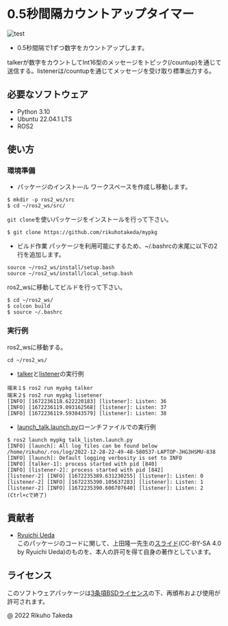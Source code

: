# 0.5秒間隔カウントアップタイマー
![test](https://github.com/rikuhotakeda/mypkg/actions/workflows/test.yml/badge.svg)

* 0.5秒間隔で1ずつ数字をカウントアップします。

talkerが数字をカウントしてInt16型のメッセージをトピック(/countup)を通じて送信する。listenerは/countupを通じてメッセージを受け取り標準出力する。

## 必要なソフトウェア
* Python 3.10
* Ubuntu 22.04.1 LTS
* ROS2

## 使い方
### 環境準備
* パッケージのインスト―ル
ワークスペースを作成し移動します。
```
$ mkdir -p ros2_ws/src
$ cd ~/ros2_ws/src/
```

`git clone`を使いパッケージをインストールを行って下さい。
```
$ git clone https://github.com/rikuhotakeda/mypkg
```

* ビルド作業
パッケージを利用可能にするため、~/.bashrcの末尾に以下の2行を追加します。
```
source ~/ros2_ws/install/setup.bash
source ~/ros2_ws/install/local_setup.bash
```

ros2_wsに移動してビルドを行って下さい。
```
$ cd ~/ros2_ws/
$ colcon build
$ source ~/.bashrc
```

### 実行例
ros2_wsに移動する。
```
cd ~/ros2_ws/
```

* [talker](https://github.com/rikuhotakeda/mypkg/blob/master/mypkg/talker.py)と[listener](https://github.com/rikuhotakeda/mypkg/blob/master/mypkg/listener.py)の実行例
```
端末１$ ros2 run mypkg talker
端末２$ ros2 run mypkg lisetener
[INFO] [1672236118.622220183] [listener]: Listen: 36
[INFO] [1672236119.093162568] [listener]: Listen: 37
[INFO] [1672236119.593843579] [listener]: Listen: 38
```

* [launch_talk.launch.py](https://github.com/rikuhotakeda/mypkg/blob/master/launch/talk_listen.launch.py)ローンチファイルでの実行例
```
$ ros2 launch mypkg talk_listen.launch.py
[INFO] [launch]: All log files can be found below /home/rikuho/.ros/log/2022-12-28-22-49-48-580537-LAPTOP-JHG3HSMU-838
[INFO] [launch]: Default logging verbosity is set to INFO
[INFO] [talker-1]: process started with pid [840]
[INFO] [listener-2]: process started with pid [842]
[listener-2] [INFO] [1672235389.631230255] [listener]: Listen: 0
[listener-2] [INFO] [1672235390.105637283] [listener]: Listen: 1
[listener-2] [INFO] [1672235390.606707640] [listener]: Listen: 2
(Ctrl+cで終了)
```

## 貢献者
* [Ryuichi Ueda](https://github.com/ryuichiueda)  
このパッケージのコードに関して、上田隆一先生の[スライド](https://github.com/ryuichiueda/my_slides/tree/master/robosys_2022)(CC-BY-SA 4.0 by Ryuichi Ueda)のものを、本人の許可を得て自身の著作としています。

## ライセンス
このソフトウェアパッケージは[3条項BSDライセンス](https://opensource.org/licenses/BSD-3-Clause)の下、再頒布および使用が許可されます。

@ 2022 Rikuho Takeda
